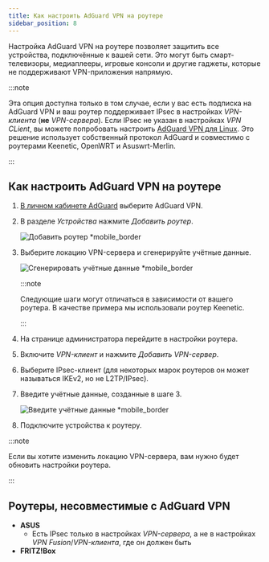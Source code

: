 ```yaml
---
title: Как настроить AdGuard VPN на роутере
sidebar_position: 8
---
```


Настройка AdGuard VPN на роутере позволяет защитить все устройства, подключённые к вашей сети. Это могут быть смарт-телевизоры, медиаплееры, игровые консоли и другие гаджеты, которые не поддерживают VPN-приложения напрямую.

:::note

Эта опция доступна только в том случае, если у вас есть подписка на AdGuard VPN и ваш роутер поддерживает IPsec в настройках _VPN-клиента_ (**не** _VPN-сервера_). Если IPsec не указан в настройках _VPN CLient_, вы можете попробовать настроить [AdGuard VPN для Linux](/adguard-vpn-for-linux/setting-up-on-a-router). Это решение использует собственный протокол AdGuard и совместимо с роутерами Keenetic, OpenWRT и Asuswrt-Merlin.

:::

## Как настроить AdGuard VPN на роутере

1. [В личном кабинете AdGuard](https://auth.adguardaccount.com/login.html) выберите AdGuard VPN.

2. В разделе _Устройства_ нажмите _Добавить роутер_.

   ![Добавить роутер \*mobile_border](https://cdn.adguardvpn.com/content/kb/vpn/general/2_year.jpg)

3. Выберите локацию VPN-сервера и сгенерируйте учётные данные.

   ![Сгенерировать учётные данные \*mobile_border](https://cdn.adguardvpn.com/content/kb/vpn/general/configure_router.png)

   :::note

   Следующие шаги могут отличаться в зависимости от вашего роутера. В качестве примера мы использовали роутер Keenetic.

   :::

4. На странице администратора перейдите в настройки роутера.

5. Включите _VPN-клиент_ и нажмите _Добавить VPN-сервер_.

6. Выберите IPsec-клиент (для некоторых марок роутеров он может называться IKEv2, но не L2TP/IPsec).

7. Введите учётные данные, созданные в шаге 3.

   ![Введите учётные данные \*mobile_border](https://cdn.adguardvpn.com/content/kb/vpn/general/vpn_connection.jpg)

8. Подключите устройства к роутеру.

:::note

Если вы хотите изменить локацию VPN-сервера, вам нужно будет обновить настройки роутера.

:::

## Роутеры, несовместимые с AdGuard VPN

- **ASUS**
  - Есть IPsec только в настройках _VPN-сервера_, а не в настройках _VPN Fusion_/_VPN-клиента_, где он должен быть
- **FRITZ!Box**
